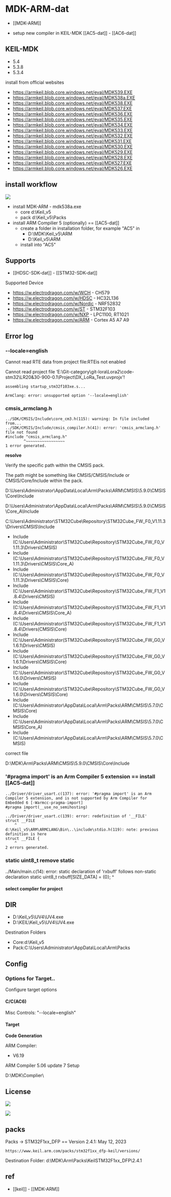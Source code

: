
# MDK-ARM-dat

- [[MDK-ARM]]

- setup new compiler in KEIL-MDK [[AC5-dat]] - [[AC6-dat]]

## KEIL-MDK

- 5.4 
- 5.3.8
- 5.3.4

install from official websites 

- https://armkeil.blob.core.windows.net/eval/MDK539.EXE
- https://armkeil.blob.core.windows.net/eval/MDK538a.EXE
- https://armkeil.blob.core.windows.net/eval/MDK538.EXE
- https://armkeil.blob.core.windows.net/eval/MDK537.EXE
- https://armkeil.blob.core.windows.net/eval/MDK536.EXE
- https://armkeil.blob.core.windows.net/eval/MDK535.EXE
- https://armkeil.blob.core.windows.net/eval/MDK534.EXE
- https://armkeil.blob.core.windows.net/eval/MDK533.EXE
- https://armkeil.blob.core.windows.net/eval/MDK532.EXE
- https://armkeil.blob.core.windows.net/eval/MDK531.EXE
- https://armkeil.blob.core.windows.net/eval/MDK530.EXE
- https://armkeil.blob.core.windows.net/eval/MDK529.EXE
- https://armkeil.blob.core.windows.net/eval/MDK528.EXE
- https://armkeil.blob.core.windows.net/eval/MDK527.EXE
- https://armkeil.blob.core.windows.net/eval/MDK526.EXE





## install workflow 

![](2025-08-28-13-49-30.png)

- install MDK-ARM - mdk538a.exe
  - core d:\Keil_v5
  - pack d:\Keil_v5\Packs
- install ARM Compilier 5 (optionally) == [[AC5-dat]]
  - create a folder in installation folder, for example "AC5" in 
    - D:\MDK\Keil_v5\ARM
    - D:\Keil_v5\ARM
  - install into "AC5"

## Supports 

- [[HDSC-SDK-dat]] - [[STM32-SDK-dat]]

Supported Device
* https://w.electrodragon.com/w/WCH - CH579
* https://w.electrodragon.com/w/HDSC - HC32L136
* https://w.electrodragon.com/w/Nordic - NRF52832
* https://w.electrodragon.com/w/ST - STM32F103
* https://w.electrodragon.com/w/NXP - LPC1100, RT1021
* https://w.electrodragon.com/w/ARM - Cortex A5 A7 A9

## Error log 

### --locale=english

Cannot read RTE data from project file:RTEis not enabled

Cannot read project file ‘E:\Git-category\git-lora\Lora2\code-stm32\LR20&30-900-0.1\Project\DX_LoRa_Test.uvprojx'!

    assembling startup_stm32f103xe.s...

    ArmClang: error: unsupported option '--locale=english'

### cmsis_armclang.h

    ../SDK/CMSIS/Include\core_cm3.h(115): warning: In file included from...
    ../SDK/CMSIS/Include/cmsis_compiler.h(41): error: 'cmsis_armclang.h' file not found
    #include "cmsis_armclang.h"
            ^~~~~~~~~~~~~~~~~~
    1 error generated.

**resolve**

Verify the specific path within the CMSIS pack.

The path might be something like CMSIS/CMSIS/Include or CMSIS/Core/Include within the pack. 

D:\Users\Administrator\AppData\Local\Arm\Packs\ARM\CMSIS\5.9.0\CMSIS\Core\Include

D:\Users\Administrator\AppData\Local\Arm\Packs\ARM\CMSIS\5.9.0\CMSIS\Core_A\Include

C:\Users\Administrator\STM32Cube\Repository\STM32Cube_FW_F0_V1.11.3\Drivers\CMSIS\Include

- Include (C:\Users\Administrator\STM32Cube\Repository\STM32Cube_FW_F0_V1.11.3\Drivers\CMSIS)
- Include (C:\Users\Administrator\STM32Cube\Repository\STM32Cube_FW_F0_V1.11.3\Drivers\CMSIS\Core_A)
- Include (C:\Users\Administrator\STM32Cube\Repository\STM32Cube_FW_F0_V1.11.3\Drivers\CMSIS\Core)
- Include (C:\Users\Administrator\STM32Cube\Repository\STM32Cube_FW_F1_V1.8.4\Drivers\CMSIS)
- Include (C:\Users\Administrator\STM32Cube\Repository\STM32Cube_FW_F1_V1.8.4\Drivers\CMSIS\Core_A)
- Include (C:\Users\Administrator\STM32Cube\Repository\STM32Cube_FW_F1_V1.8.4\Drivers(CMSIS\Core)
- Include (C:\Users\Administrator(STM32Cube\Repository\STM32Cube_FW_G0_V1.6.1\Drivers\CMSIS)
- Include (C:\Users\Administrator\STM32Cube\Repository\STM32Cube_FW_G0_V1.6.1\Drivers\CMSIS\Core)
- Include (C:\Users\Administrator\STM32Cube\Repository\STM32Cube_FW_G0_V1.6.0\Drivers\CMSIS)
- Include (C:\Users\Administrator\STM32Cube\Repository\STM32Cube_FW_G0_V1.6.0\Drivers\CMSIS\Core)
- Include (C:\Users\Administrator\AppData\Local\Arm\Packs\ARM\CMSIS\5.7.0\CMSIS\Core)
- Include (C:\Users\Administrator\AppData\Local\Arm\Packs\ARM\CMSIS\5.7.0\CMSIS\Core_A)
- Include (C:\Users\Administrator\AppData\Local\Arm\Packs\ARM\CMSIS\5.7.0\CMSIS)

correct file 

D:\MDK\Arm\Packs\ARM\CMSIS\5.9.0\CMSIS\Core\Include

### '#pragma import' is an Arm Compiler 5 extension == install [[AC5-dat]]

    ../Driver/driver_usart.c(137): error: '#pragma import' is an Arm Compiler 5 extension, and is not supported by Arm Compiler for Embedded 6 [-Warmcc-pragma-import]
    #pragma import(__use_no_semihosting)
            ^
    ../Driver/driver_usart.c(139): error: redefinition of '__FILE'
    struct __FILE
        ^
    d:\Keil_v5\ARM\ARMCLANG\Bin\..\include\stdio.h(119): note: previous definition is here
    struct __FILE {
        ^
    2 errors generated.


### static uint8_t remove static

../Main/main.c(14): error: static declaration of 'rxbuff' follows non-static declaration
static uint8_t rxbuff[SIZE_DATA] = {0};
               ^



#### select complier for project 



## DIR 

- D:\Keil_v5\UV4\UV4.exe
- D:\KEIL\Keil_v5\UV4\UV4.exe

Destination Folders
- Core:d:\Keil_v5
- Pack:C:\Users\Administrator\AppData\Local\Arm\Packs




## Config 

### Options for Target..

Configure target options

#### C/C(AC6)

Misc Controls: "--locale=english"

#### Target 

**Code Generation**

ARM Compiler:

- V6.19

ARM Compiler 5.06 update 7 Setup

D:\MDK\Complier\

## License

![](2025-07-04-15-14-49.png)

![](2025-07-04-15-18-54.png)


## packs 

Packs -> STM32F1xx_DFP == Version 2.4.1: May 12, 2023

    https://www.keil.arm.com/packs/stm32f1xx_dfp-keil/versions/

Destination Folder: d:\MDK\Arm\Packs\KeilSTM32F1xx_DFP\2.4.1

## ref 

- [[keil]] - [[MDK-ARM]]